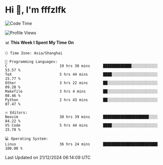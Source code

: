 # Hi 👋, I'm fffzlfk

<!--START_SECTION:waka-->
![Code Time](http://img.shields.io/badge/Code%20Time-1%2C031%20hrs%2047%20mins-blue)

![Profile Views](http://img.shields.io/badge/Profile%20Views-0-blue)

📊 **This Week I Spent My Time On** 

```text
🕑︎ Time Zone: Asia/Shanghai

💬 Programming Languages: 
C                        19 hrs 30 mins      █████████████░░░░░░░░░░░░   53.57 % 
TeX                      5 hrs 44 mins       ████░░░░░░░░░░░░░░░░░░░░░   15.77 % 
Other                    3 hrs 22 mins       ██░░░░░░░░░░░░░░░░░░░░░░░   09.28 % 
Makefile                 3 hrs 4 mins        ██░░░░░░░░░░░░░░░░░░░░░░░   08.46 % 
Python                   2 hrs 43 mins       ██░░░░░░░░░░░░░░░░░░░░░░░   07.47 % 

🔥 Editors: 
Neovim                   30 hrs 39 mins      █████████████████████░░░░   84.22 % 
VS Code                  5 hrs 44 mins       ████░░░░░░░░░░░░░░░░░░░░░   15.78 % 

💻 Operating System: 
Linux                    36 hrs 24 mins      █████████████████████████   100.00 % 
```


 Last Updated on 21/12/2024 06:14:09 UTC
<!--END_SECTION:waka-->

